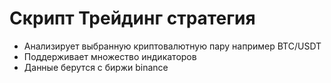 # Скрипт Трейдинг стратегия 
* Анализирует выбранную криптовалютную пару например BTC/USDT 
* Поддерживает множество индикаторов 
* Данные берутся с биржи binance
